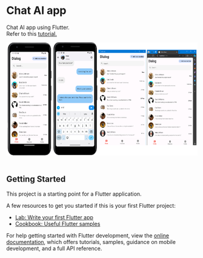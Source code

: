 # Chat AI app
Chat AI app using Flutter.</br>
Refer to this <a href="https://daddynkidsmakers.blogspot.com/2023/08/flutter.html">tutorial.</a></br>
<center><img height="300" src="https://github.com/mac999/chatai_app/blob/main/demo.PNG"> </img></center></br>

## Getting Started

This project is a starting point for a Flutter application.

A few resources to get you started if this is your first Flutter project:

- [Lab: Write your first Flutter app](https://docs.flutter.dev/get-started/codelab)
- [Cookbook: Useful Flutter samples](https://docs.flutter.dev/cookbook)

For help getting started with Flutter development, view the
[online documentation](https://docs.flutter.dev/), which offers tutorials,
samples, guidance on mobile development, and a full API reference.
